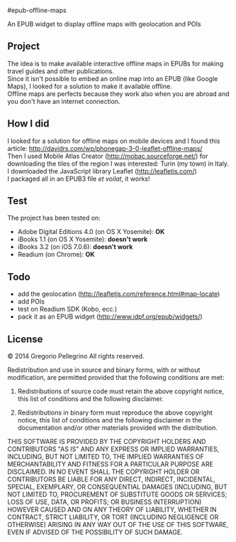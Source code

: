 #epub-offline-maps

An EPUB widget to display offline maps with geolocation and POIs

## Project
The idea is to make available interactive offline maps in EPUBs for making travel guides and other publications.  
Since it isn't possible to embed an online map into an EPUB (like Google Maps), I looked for a solution to make it available offline.  
Offline maps are perfects because they work also when you are abroad and you don't have an internet connection.  

## How I did
I looked for a solution for offline maps on mobile devices and I found this article: http://davidrs.com/wp/phonegap-3-0-leaflet-offline-maps/  
Then I used Mobile Atlas Creator (http://mobac.sourceforge.net/) for downloading the tiles of the region I was interested: Turin (my town) in Italy.  
I downloaded the JavaScript library Leaflet (http://leafletjs.com/)  
I packaged all in an EPUB3 file *et voilat*, it works!

## Test
The project has been tested on:
- Adobe Digital Editions 4.0 (on OS X Yosemite): **OK**
- iBooks 1.1 (on OS X Yosemite): **doesn't work**
- iBooks 3.2 (on iOS 7.0.6): **doesn't work**
- Readium (on Chrome): **OK**

## Todo
- add the geolocation (http://leafletjs.com/reference.html#map-locate)
- add POIs
- test on Readium SDK (Kobo, ecc.)
- pack it as an EPUB widget (http://www.idpf.org/epub/widgets/)

## License
© 2014 Gregorio Pellegrino
All rights reserved.

Redistribution and use in source and binary forms, with or without modification, are
permitted provided that the following conditions are met:

   1. Redistributions of source code must retain the above copyright notice, this list of
      conditions and the following disclaimer.

   2. Redistributions in binary form must reproduce the above copyright notice, this list
      of conditions and the following disclaimer in the documentation and/or other materials
      provided with the distribution.

THIS SOFTWARE IS PROVIDED BY THE COPYRIGHT HOLDERS AND CONTRIBUTORS "AS IS" AND ANY
EXPRESS OR IMPLIED WARRANTIES, INCLUDING, BUT NOT LIMITED TO, THE IMPLIED WARRANTIES OF
MERCHANTABILITY AND FITNESS FOR A PARTICULAR PURPOSE ARE DISCLAIMED. IN NO EVENT SHALL THE
COPYRIGHT HOLDER OR CONTRIBUTORS BE LIABLE FOR ANY DIRECT, INDIRECT, INCIDENTAL, SPECIAL,
EXEMPLARY, OR CONSEQUENTIAL DAMAGES (INCLUDING, BUT NOT LIMITED TO, PROCUREMENT OF
SUBSTITUTE GOODS OR SERVICES; LOSS OF USE, DATA, OR PROFITS; OR BUSINESS INTERRUPTION)
HOWEVER CAUSED AND ON ANY THEORY OF LIABILITY, WHETHER IN CONTRACT, STRICT LIABILITY, OR
TORT (INCLUDING NEGLIGENCE OR OTHERWISE) ARISING IN ANY WAY OUT OF THE USE OF THIS
SOFTWARE, EVEN IF ADVISED OF THE POSSIBILITY OF SUCH DAMAGE.